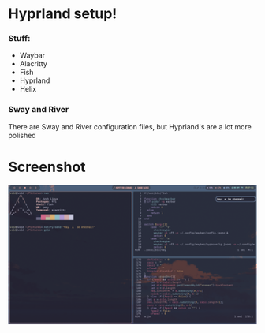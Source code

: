 # Hyprland setup!
### Stuff:
- Waybar
- Alacritty
- Fish
- Hyprland
- Helix

### Sway and River
There are Sway and River configuration files, but Hyprland's are a lot more polished

# Screenshot
![Desktop](assets/Desktop.png)
